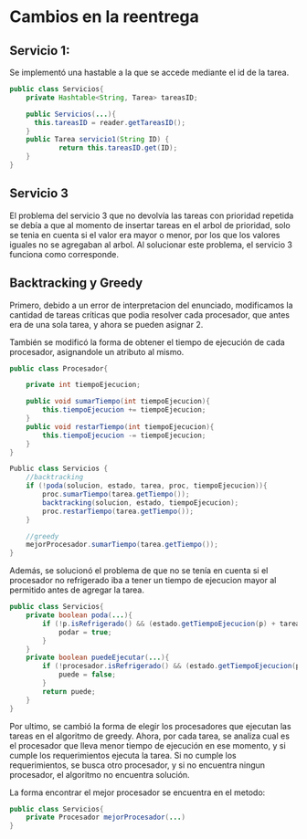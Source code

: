 # Cambios en la reentrega

## Servicio 1:

Se implementó una hastable a la que se accede mediante el id de la tarea.

```java
public class Servicios{
    private Hashtable<String, Tarea> tareasID;

    public Servicios(...){
      this.tareasID = reader.getTareasID();
    }
    public Tarea servicio1(String ID) {
    		return this.tareasID.get(ID);
    }
}
```

## Servicio 3
El problema del servicio 3 que no devolvía las tareas con prioridad repetida se debía a que al momento de insertar tareas en el arbol de prioridad, solo se tenia en cuenta si el valor era mayor o menor, por los que los valores iguales no se agregaban al arbol. Al solucionar este problema, el servicio 3 funciona como corresponde.

## Backtracking y Greedy

Primero, debido a un error de interpretacion del enunciado, modificamos la cantidad de tareas críticas que podia resolver cada procesador, que antes era de una sola tarea, y ahora se pueden asignar 2.

También se modificó la forma de obtener el tiempo de ejecución de cada procesador, asignandole un atributo al mismo.

```java
public class Procesador{

    private int tiempoEjecucion;

    public void sumarTiempo(int tiempoEjecucion){
        this.tiempoEjecucion += tiempoEjecucion;
    }
    public void restarTiempo(int tiempoEjecucion){
        this.tiempoEjecucion -= tiempoEjecucion;
    }
}

Public class Servicios {
    //backtracking
    if (!poda(solucion, estado, tarea, proc, tiempoEjecucion)){
        proc.sumarTiempo(tarea.getTiempo());
        backtracking(solucion, estado, tiempoEjecucion);
        proc.restarTiempo(tarea.getTiempo());
    }

    //greedy
    mejorProcesador.sumarTiempo(tarea.getTiempo());
}
```

Además, se solucionó el problema de que no se tenía en cuenta si el procesador no refrigerado iba a tener un tiempo de ejecucion mayor al permitido antes de agregar la tarea.

```java
public class Servicios{
    private boolean poda(...){
        if (!p.isRefrigerado() && (estado.getTiempoEjecucion(p) + tarea.getTiempo()) > tiempoEjecucion){
            podar = true;
        }
    }
    private boolean puedeEjecutar(...){
        if (!procesador.isRefrigerado() && (estado.getTiempoEjecucion(procesador) + tarea.getTiempo()) > tiempoEjecucion){
            puede = false;
        }
        return puede;
    }
}
```

Por ultimo, se cambió la forma de elegir los procesadores que ejecutan las tareas en el algoritmo de greedy. Ahora, por cada tarea, se analiza cual es el procesador que lleva menor tiempo de ejecución en ese momento, y si cumple los requerimientos ejecuta la tarea. Si no cumple los requerimientos, se busca otro procesador, y si no encuentra ningun procesador, el algoritmo no encuentra solución.

La forma encontrar el mejor procesador se encuentra en el metodo:

```java
public class Servicios{
    private Procesador mejorProcesador(...)
}
```
